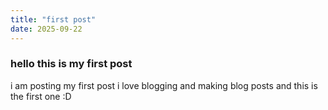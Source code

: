 ```yaml
---
title: "first post"
date: 2025-09-22
---
```


### hello this is my first post

i am posting my first post i love blogging and making blog posts and this is the first one :D
